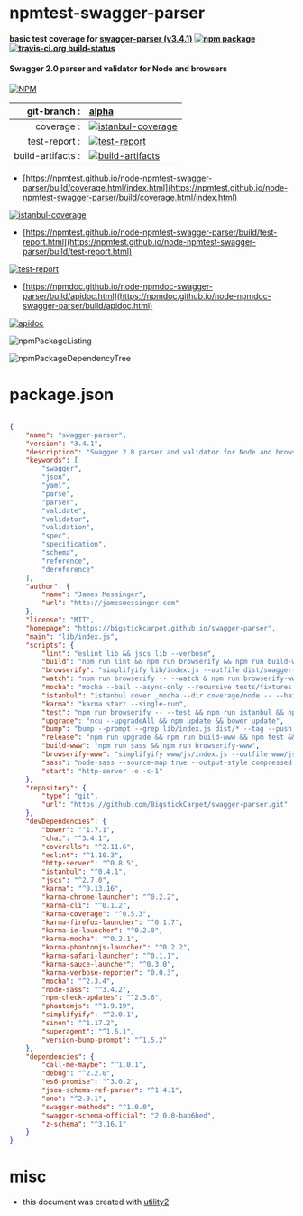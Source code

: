 # npmtest-swagger-parser

#### basic test coverage for  [swagger-parser (v3.4.1)](https://bigstickcarpet.github.io/swagger-parser)  [![npm package](https://img.shields.io/npm/v/npmtest-swagger-parser.svg?style=flat-square)](https://www.npmjs.org/package/npmtest-swagger-parser) [![travis-ci.org build-status](https://api.travis-ci.org/npmtest/node-npmtest-swagger-parser.svg)](https://travis-ci.org/npmtest/node-npmtest-swagger-parser)

#### Swagger 2.0 parser and validator for Node and browsers

[![NPM](https://nodei.co/npm/swagger-parser.png?downloads=true&downloadRank=true&stars=true)](https://www.npmjs.com/package/swagger-parser)

| git-branch : | [alpha](https://github.com/npmtest/node-npmtest-swagger-parser/tree/alpha)|
|--:|:--|
| coverage : | [![istanbul-coverage](https://npmtest.github.io/node-npmtest-swagger-parser/build/coverage.badge.svg)](https://npmtest.github.io/node-npmtest-swagger-parser/build/coverage.html/index.html)|
| test-report : | [![test-report](https://npmtest.github.io/node-npmtest-swagger-parser/build/test-report.badge.svg)](https://npmtest.github.io/node-npmtest-swagger-parser/build/test-report.html)|
| build-artifacts : | [![build-artifacts](https://npmtest.github.io/node-npmtest-swagger-parser/glyphicons_144_folder_open.png)](https://github.com/npmtest/node-npmtest-swagger-parser/tree/gh-pages/build)|

- [https://npmtest.github.io/node-npmtest-swagger-parser/build/coverage.html/index.html](https://npmtest.github.io/node-npmtest-swagger-parser/build/coverage.html/index.html)

[![istanbul-coverage](https://npmtest.github.io/node-npmtest-swagger-parser/build/screenCapture.buildCi.browser.%252Ftmp%252Fbuild%252Fcoverage.lib.html.png)](https://npmtest.github.io/node-npmtest-swagger-parser/build/coverage.html/index.html)

- [https://npmtest.github.io/node-npmtest-swagger-parser/build/test-report.html](https://npmtest.github.io/node-npmtest-swagger-parser/build/test-report.html)

[![test-report](https://npmtest.github.io/node-npmtest-swagger-parser/build/screenCapture.buildCi.browser.%252Ftmp%252Fbuild%252Ftest-report.html.png)](https://npmtest.github.io/node-npmtest-swagger-parser/build/test-report.html)

- [https://npmdoc.github.io/node-npmdoc-swagger-parser/build/apidoc.html](https://npmdoc.github.io/node-npmdoc-swagger-parser/build/apidoc.html)

[![apidoc](https://npmdoc.github.io/node-npmdoc-swagger-parser/build/screenCapture.buildCi.browser.%252Ftmp%252Fbuild%252Fapidoc.html.png)](https://npmdoc.github.io/node-npmdoc-swagger-parser/build/apidoc.html)

![npmPackageListing](https://npmtest.github.io/node-npmtest-swagger-parser/build/screenCapture.npmPackageListing.svg)

![npmPackageDependencyTree](https://npmtest.github.io/node-npmtest-swagger-parser/build/screenCapture.npmPackageDependencyTree.svg)



# package.json

```json

{
    "name": "swagger-parser",
    "version": "3.4.1",
    "description": "Swagger 2.0 parser and validator for Node and browsers",
    "keywords": [
        "swagger",
        "json",
        "yaml",
        "parse",
        "parser",
        "validate",
        "validator",
        "validation",
        "spec",
        "specification",
        "schema",
        "reference",
        "dereference"
    ],
    "author": {
        "name": "James Messinger",
        "url": "http://jamesmessinger.com"
    },
    "license": "MIT",
    "homepage": "https://bigstickcarpet.github.io/swagger-parser",
    "main": "lib/index.js",
    "scripts": {
        "lint": "eslint lib && jscs lib --verbose",
        "build": "npm run lint && npm run browserify && npm run build-www",
        "browserify": "simplifyify lib/index.js --outfile dist/swagger-parser.js --standalone SwaggerParser --bundle --debug --minify",
        "watch": "npm run browserify -- --watch & npm run browserify-www -- --watch",
        "mocha": "mocha --bail --async-only --recursive tests/fixtures tests/specs",
        "istanbul": "istanbul cover _mocha --dir coverage/node -- --bail --recursive tests/fixtures tests/specs",
        "karma": "karma start --single-run",
        "test": "npm run browserify -- --test && npm run istanbul && npm run karma",
        "upgrade": "ncu --upgradeAll && npm update && bower update",
        "bump": "bump --prompt --grep lib/index.js dist/* --tag --push --all",
        "release": "npm run upgrade && npm run build-www && npm test && npm run bump && npm publish",
        "build-www": "npm run sass && npm run browserify-www",
        "browserify-www": "simplifyify www/js/index.js --outfile www/js/bundle.js --bundle --debug --minify",
        "sass": "node-sass --source-map true --output-style compressed www/css/style.scss www/css/style.min.css",
        "start": "http-server -o -c-1"
    },
    "repository": {
        "type": "git",
        "url": "https://github.com/BigstickCarpet/swagger-parser.git"
    },
    "devDependencies": {
        "bower": "^1.7.1",
        "chai": "^3.4.1",
        "coveralls": "^2.11.6",
        "eslint": "^1.10.3",
        "http-server": "^0.8.5",
        "istanbul": "^0.4.1",
        "jscs": "^2.7.0",
        "karma": "^0.13.16",
        "karma-chrome-launcher": "^0.2.2",
        "karma-cli": "^0.1.2",
        "karma-coverage": "^0.5.3",
        "karma-firefox-launcher": "^0.1.7",
        "karma-ie-launcher": "^0.2.0",
        "karma-mocha": "^0.2.1",
        "karma-phantomjs-launcher": "^0.2.2",
        "karma-safari-launcher": "^0.1.1",
        "karma-sauce-launcher": "^0.3.0",
        "karma-verbose-reporter": "0.0.3",
        "mocha": "^2.3.4",
        "node-sass": "^3.4.2",
        "npm-check-updates": "^2.5.6",
        "phantomjs": "^1.9.19",
        "simplifyify": "^2.0.1",
        "sinon": "^1.17.2",
        "superagent": "^1.6.1",
        "version-bump-prompt": "^1.5.2"
    },
    "dependencies": {
        "call-me-maybe": "^1.0.1",
        "debug": "^2.2.0",
        "es6-promise": "^3.0.2",
        "json-schema-ref-parser": "^1.4.1",
        "ono": "^2.0.1",
        "swagger-methods": "^1.0.0",
        "swagger-schema-official": "2.0.0-bab6bed",
        "z-schema": "^3.16.1"
    }
}
```



# misc
- this document was created with [utility2](https://github.com/kaizhu256/node-utility2)
